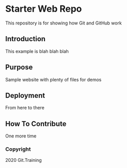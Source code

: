 # Starter Web Repo

This repository is for showing how Git and GitHub work

## Introduction

This example is blah blah blah

## Purpose

Sample website with plenty of files for demos

## Deployment

From here to there

## How To Contribute

One more time

### Copyright

2020 Git.Training